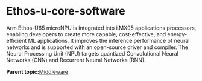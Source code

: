 # Ethos-u-core-software

Arm Ethos-U65 microNPU is integrated into i.MX95 applications processors, enabling developers to create more capable, cost-effective, and energy-efficient ML applications. It improves the inference performance of neural networks and is supported with an open-source driver and compiler. The Neural Processing Unit \(NPU\) targets quantized Convolutional Neural Networks \(CNN\) and Recurrent Neural Networks \(RNN\).

**Parent topic:**[Middleware](../topics/applicable_for_productrt1050_or_productrt1010_or_p.md)

